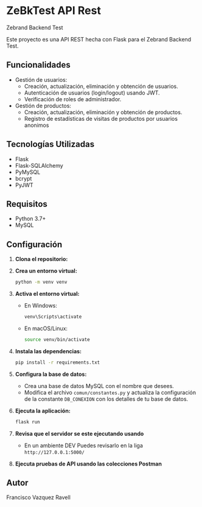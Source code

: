 # ZeBkTest API Rest
Zebrand Backend Test

Este proyecto es una API REST hecha con Flask para el Zebrand Backend Test.

## Funcionalidades

* Gestión de usuarios:
    * Creación, actualización, eliminación y obtención de usuarios.
    * Autenticación de usuarios (login/logout) usando JWT.
    * Verificación de roles de administrador.
* Gestión de productos:
    * Creación, actualización, eliminación y obtención de productos.
    * Registro de estadísticas de visitas de productos por usuarios anonimos

## Tecnologías Utilizadas
* Flask
* Flask-SQLAlchemy
* PyMySQL
* bcrypt
* PyJWT

## Requisitos

* Python 3.7+
* MySQL

## Configuración

1.  **Clona el repositorio:**

2.  **Crea un entorno virtual:**

    ```bash
    python -m venv venv
    ```

3.  **Activa el entorno virtual:**

    * En Windows:

        ```bash
        venv\Scripts\activate
        ```

    * En macOS/Linux:

        ```bash
        source venv/bin/activate
        ```

4.  **Instala las dependencias:**

    ```bash
    pip install -r requirements.txt
    ```

5.  **Configura la base de datos:**

    * Crea una base de datos MySQL con el nombre que desees.
    * Modifica el archivo `comun/constantes.py` y actualiza la configuración de  la constante `DB_CONEXION` con los detalles de tu base de datos.

6.  **Ejecuta la aplicación:**

    ```bash
    flask run
    ```
7. **Revisa que el servidor se este ejecutando usando**
    * En un ambiente DEV Puedes revisarlo en la liga `http://127.0.0.1:5000/`

8. **Ejecuta pruebas de API usando las colecciones Postman**

## Autor

Francisco Vazquez Ravell